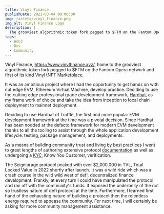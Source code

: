 ```yaml
---
title: Vinyl Finance
publishDate: 2021-03-04 00:00:00
img: /assets/vinyl_finance.png
img_alt: Vinyl Finance Logo
description: |
  The grooviest algorithmic token fork pegged to $FTM on the Fantom Opera network and first of its kind Vinyl tNFT Marketplace
tags:
  - Web3
  - Dev
  - Community
---
```


Vinyl Finance, https://www.vinylfinance.xyz/, home to the grooviest algorithmic token fork pegged to $FTM on the Fantom Opera network and first of its kind Vinyl tNFT Marketplace.

It was an ambitious project where I had the opportunity to get hands on with cut edge EVM, Ethereum Virtual Machine, develop practice. Deciding to use the cutting edge professional grade development framework, [Hardhat](https://hardhat.org/), as my frame work of choice and take the idea from inception to local chain deployment to mainnet deployment.

Deciding to use Hardhat of Truffle, the first and more popular EVM development framework at the time was a pivotal decision. Since Hardhat has been nodded at the defacto framework for modern EVM development thanks to all the tooling to assist through the whole application development lifecycle: testing, package management, and deployments.

As a means of building community trust and living by best practices I went to great lengths of authoring extensive protocol [documentation](https://vinyl-finance.github.io/vinylfinance-docs/docs/welcome) as well as undergoing a [KYC](https://vinyl-finance.github.io/vinylfinance-docs/docs/security/kyc), Know You Customer, verification.

The Seigniorage protocol peaked with over $2,000,000 in TVL, Total Locked Value in 2022 shortly after launch. It was a wild ride which was a crash course in the wild wild west of defi, decentralized finance development. Frankly, at every turn I could have manipulated the protocol and ran off with the community's funds. It exposed the underbelly of the not so trustless nature of defi protocol at the time. Furthermore, I learned first hand of the exhausting nature of building a protocol then the relentless energy required to appease the community. For next time, I will certainly be asking for more community management assistance.
